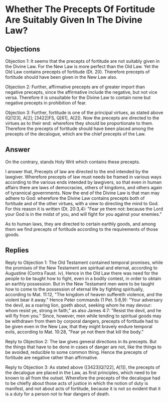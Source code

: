 # Whether The Precepts Of Fortitude Are Suitably Given In The Divine Law?

## Objections

Objection 1: It seems that the precepts of fortitude are not suitably given in the Divine Law. For the New Law is more perfect than the Old Law. Yet the Old Law contains precepts of fortitude (Dt. 20). Therefore precepts of fortitude should have been given in the New Law also.

Objection 2: Further, affirmative precepts are of greater import than negative precepts, since the affirmative include the negative, but not vice versa. Therefore it is unsuitable for the Divine Law to contain none but negative precepts in prohibition of fear.

Objection 3: Further, fortitude is one of the principal virtues, as stated above (Q[123], A[2]; [3422]FS, Q[61], A[2]). Now the precepts are directed to the virtues as to their end: wherefore they should be proportionate to them. Therefore the precepts of fortitude should have been placed among the precepts of the decalogue, which are the chief precepts of the Law.

## Answer

On the contrary, stands Holy Writ which contains these precepts.

I answer that, Precepts of law are directed to the end intended by the lawgiver. Wherefore precepts of law must needs be framed in various ways according to the various ends intended by lawgivers, so that even in human affairs there are laws of democracies, others of kingdoms, and others again of tyrannical governments. Now the end of the Divine Law is that man may adhere to God: wherefore the Divine Law contains precepts both of fortitude and of the other virtues, with a view to directing the mind to God. For this reason it is written (Dt. 20:3,4): "Fear ye them not: because the Lord your God is in the midst of you, and will fight for you against your enemies."

As to human laws, they are directed to certain earthly goods, and among them we find precepts of fortitude according to the requirements of those goods.

## Replies

Reply to Objection 1: The Old Testament contained temporal promises, while the promises of the New Testament are spiritual and eternal, according to Augustine (Contra Faust. iv). Hence in the Old Law there was need for the people to be taught how to fight, even in a bodily contest, in order to obtain an earthly possession. But in the New Testament men were to be taught how to come to the possession of eternal life by fighting spiritually, according to Mat. 11:12, "The kingdom of heaven suffereth violence, and the violent bear it away." Hence Peter commands (1 Pet. 5:8,9): "Your adversary the devil, as a roaring lion, goeth about, seeking whom he may devour: whom resist ye, strong in faith," as also James 4:7: "Resist the devil, and he will fly from you." Since, however, men while tending to spiritual goods may be withdrawn from them by corporal dangers, precepts of fortitude had to be given even in the New Law, that they might bravely endure temporal evils, according to Mat. 10:28, "Fear ye not them that kill the body."

Reply to Objection 2: The law gives general directions in its precepts. But the things that have to be done in cases of danger are not, like the things to be avoided, reducible to some common thing. Hence the precepts of fortitude are negative rather than affirmative.

Reply to Objection 3: As stated above ([3423]Q[122], A[1]), the precepts of the decalogue are placed in the Law, as first principles, which need to be known to all from the outset. Wherefore the precepts of the decalogue had to be chiefly about those acts of justice in which the notion of duty is manifest, and not about acts of fortitude, because it is not so evident that it is a duty for a person not to fear dangers of death.